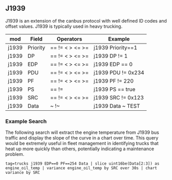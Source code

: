 ## J1939

J1939 is an extension of the canbus protocol with well defined ID codes and offset values.  J1939 is typically used in heavy trucking.

| mod | Field | Operators | Example 
|-----|-------|-----------|---------
| j1939 | Priority | == != < > <= >= | j1939 Priority==1
| j1939 | DP | == != < > <= >=| j1939 DP != 1 
| j1939 | EDP | == != < > <= >= | j1939 EDP == 0 
| j1939 | PDU | == != < > <= >= | j1939 PDU != 0x234 
| j1939 | PF | == != < > <= >= | j1939 PF != 220 
| j1939 | PS | == != | j1939 PS == true 
| j1939 | SRC | == != < > <= >= | j1939 SRC != 0x123 
| j1939 | Data | ~ !~ | j1939 Data ~ TEST

### Example Search

The following search will extract the engine temperature from J1939 bus traffic and display the slope of the curve in a chart over time.  This query would be extremely useful in fleet management in identifying trucks that heat up more quickly than others, potentially indicating a maintenance problem.

```
tag=trucks j1939 EDP==0 PF==254 Data | slice uint16be(Data[2:3]) as engine_oil_temp | variance engine_oil_temp by SRC over 30s | chart variance by SRC
```
